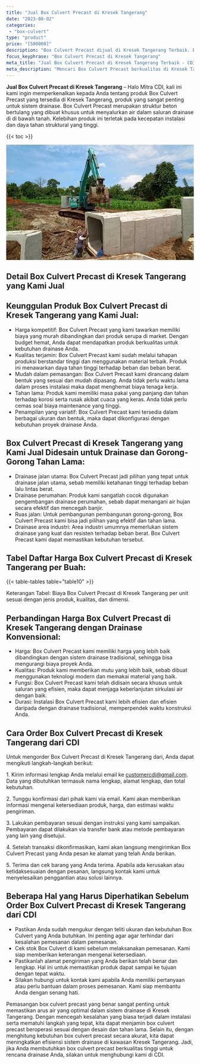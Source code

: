 ```yaml
---
title: "Jual Box Culvert Precast di Kresek Tangerang"
date: "2023-08-02"
categories:
 - "box-culvert"
type: "product"
price: "[500000]"
description: "Box Culvert Precast dijual di Kresek Tangerang Terbaik. Box Culvert Precast ini merupakan pilihan prima dalam proyek pembangunan sebagai bahan infrastruktur yang prima dan tahan lama. Hubungi kami untuk konsultasi mendalam."
focus_keyphrase: "Box Culvert Precast di Kresek Tangerang"
meta_title: "Jual Box Culvert Precast di Kresek Tangerang Terbaik - CDI"
meta_description: "Mencari Box Culvert Precast berkualitas di Kresek Tangerang? Kami adalah solusi tepat dengan kualitas premium. Klik untuk penawaran istimewa."
---
```


**Jual Box Culvert Precast di Kresek Tangerang** – Halo Mitra CDI, kali ini kami ingin memperkenalkan kepada Anda tentang produk Box Culvert Precast yang tersedia di Kresek Tangerang, produk yang sangat penting untuk sistem drainase. Box Culvert Precast merupakan struktur beton bertulang yang dibuat khusus untuk menyalurkan air dalam saluran drainase di di bawah tanah. Kelebihan produk ini terletak pada kecepatan instalasi dan daya tahan struktural yang tinggi.

{{< toc >}}

![Jual Box Culvert Precast di Kresek Tangerang](/images/box-culvert/box-culvert-23.jpg)

## Detail Box Culvert Precast di Kresek Tangerang yang Kami Jual 

## Keunggulan Produk Box Culvert Precast di Kresek Tangerang yang Kami Jual:

*   Harga kompetitif: Box Culvert Precast yang kami tawarkan memiliki biaya yang murah dibandingkan dari produk serupa di market. Dengan budget hemat, Anda dapat mendapatkan produk berkualitas untuk kebutuhan drainase Anda.
*   Kualitas terjamin: Box Culvert Precast kami sudah melalui tahapan produksi berstandar tinggi dan menggunakan material terbaik. Produk ini menawarkan daya tahan tinggi terhadap beban dan beban berat.
*   Mudah dalam pemasangan: Box Culvert Precast kami dirancang dalam bentuk yang sesuai dan mudah dipasang. Anda tidak perlu waktu lama dalam proses instalasi maka dapat menghemat biaya tenaga kerja.
*   Tahan lama: Produk kami memiliki masa pakai yang panjang dan tahan terhadap korosi serta rusak akibat cuaca yang keras. Anda tidak perlu cemas soal biaya maintenance yang tinggi.
*   Penampilan yang variatif: Box Culvert Precast kami tersedia dalam berbagai ukuran dan bentuk, maka dapat dikonfigurasi dengan kebutuhan proyek drainase Anda.

## Box Culvert Precast di Kresek Tangerang yang Kami Jual Didesain untuk Drainase dan Gorong-Gorong Tahan Lama:

*   Drainase jalan utama: Box Culvert Precast jadi pilihan yang tepat untuk drainase jalan utama, sebab memiliki ketahanan tinggi terhadap beban lalu lintas berat.
*   Drainase perumahan: Produk kami sangatlah cocok digunakan pengembangan drainase perumahan, sebab dapat menangani air hujan secara efektif dan mencegah banjir.
*   Ruas jalan: Untuk pembangunan pembangunan gorong-gorong, Box Culvert Precast kami bisa jadi pilihan yang efektif dan tahan lama.
*   Drainase area industri: Area industri umumnya memerlukan sistem drainase yang kuat dan resisten terhadap beban berat. Box Culvert Precast kami dapat memastikan kebutuhan tersebut.

## Tabel Daftar Harga Box Culvert Precast di Kresek Tangerang per Buah:

{{< table-tables table="table10" >}}

Keterangan Tabel: Biaya Box Culvert Precast di Kresek Tangerang per unit sesuai dengan jenis produk, kualitas, dan dimensi.

## Perbandingan Harga Box Culvert Precast di Kresek Tangerang dengan Drainase Konvensional:

*   Harga: Box Culvert Precast kami memiliki harga yang lebih baik dibandingkan dengan sistem drainase tradisional, sehingga bisa mengurangi biaya proyek Anda.
*   Kualitas: Produk kami memberikan mutu yang lebih baik, sebab dibuat menggunakan teknologi modern dan memakai material yang baik.
*   Fungsi: Box Culvert Precast kami telah didisain secara khusus untuk saluran yang efisien, maka dapat menjaga keberlanjutan sirkulasi air dengan baik.
*   Durasi: Instalasi Box Culvert Precast kami lebih efisien dan efisien daripada dengan drainase tradisional, memperpendek waktu konstruksi Anda.

## Cara Order Box Culvert Precast di Kresek Tangerang dari CDI

Untuk mengorder Box Culvert Precast di Kresek Tangerang dari, Anda dapat mengikuti langkah-langkah berikut:

1\.  Kirim informasi lengkap Anda melalui email ke customercdi@gmail.com. Data yang dibutuhkan termasuk nama lengkap, alamat lengkap, dan total kebutuhan.

2\.  Tunggu konfirmasi dari pihak kami via email. Kami akan memberikan informasi mengenai ketersediaan produk, harga, dan estimasi waktu pengiriman.

3\.  Lakukan pembayaran sesuai dengan instruksi yang kami sampaikan. Pembayaran dapat dilakukan via transfer bank atau metode pembayaran yang lain yang disetujui.

4\.  Setelah transaksi dikonfirmasikan, kami akan langsung mengirimkan Box Culvert Precast yang Anda pesan ke alamat yang telah Anda berikan.

5\.  Terima dan cek barang yang Anda terima. Apabila ada kerusakan atau ketidaksesuaian dengan pesanan, langsung kontak kami untuk menyelesaikan penggantian atau solusi lainnya.

## Beberapa Hal yang Harus Diperhatikan Sebelum Order Box Culvert Precast di Kresek Tangerang dari CDI

*   Pastikan Anda sudah mengukur dengan teliti ukuran dan kebutuhan Box Culvert yang Anda butuhkan. Ini penting agar agar terhindar dari kesalahan pemesanan dalam pemesanan.
*   Cek stok Box Culvert di kami sebelum melaksanakan pemesanan. Kami siap memberikan keterangan mengenai ketersediaan.
*   Pastikanlah alamat pengiriman yang Anda berikan telah benar dan lengkap. Hal ini untuk memastikan produk dapat sampai ke tujuan dengan tepat waktu.
*   Silakan hubungi untuk kontak kami apabila Anda memiliki pertanyaan atau perlu bantuan dalam proses pemesanan. Kami siap membantu Anda dengan senang hati.

Pemasangan box culvert precast yang benar sangat penting untuk memastikan arus air yang optimal dalam sistem drainase di Kresek Tangerang. Dengan mencegah kesalahan yang biasa terjadi dalam instalasi serta mematuhi langkah yang tepat, kita dapat menjamin box culvert precast beroperasi sesuai dengan desain dan tahan lama. Selain itu, dengan menghitung kebutuhan box culvert precast secara akurat, kita dapat meningkatkan efisiensi sistem drainase di kawasan Kresek Tangerang. Jadi, jika Anda membutuhkan box culvert precast berkualitas tinggi untuk rencana drainase Anda, silakan untuk menghubungi kami di CDI.